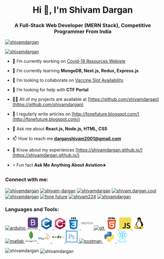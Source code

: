 <h1 align="center">Hi 👋, I'm Shivam Dargan</h1>
<h3 align="center">A Full-Stack Web Developer (MERN Stack), Competitive Programmer From India</h3>

<p align="left"> <a href="https://github.com/ryo-ma/github-profile-trophy"><img src="https://github-profile-trophy.vercel.app/?username=shivamdargan" alt="shivamdargan" /></a> </p>

<p align="left"> <a href="https://twitter.com/shivamdargan" target="blank"><img src="https://img.shields.io/twitter/follow/shivamdargan?logo=twitter&style=for-the-badge" alt="shivamdargan" /></a> </p>

- 🔭 I’m currently working on [Covid-19 Resources Webiste](https://github.com/shivamdargan/Covid-Resources)

- 🌱 I’m currently learning **MongoDB, Next.js, Redux, Express.js**

- 👯 I’m looking to collaborate on [Vaccine Slot Availability](https://github.com/shivamdargan/Vaccine-Slot-Availability)

- 🤝 I’m looking for help with **CTF Portal**

- 👨‍💻 All of my projects are available at [https://github.com/shivamdargan](https://github.com/shivamdargan)

- 📝 I regularly write articles on [http://fonefuture.blogspot.com/](http://fonefuture.blogspot.com/)

- 💬 Ask me about **React.js, Node.js, HTML, CSS**

- 📫 How to reach me **darganshivam2001@gmail.com**

- 📄 Know about my experiences [https://shivamdargan.github.io/](https://shivamdargan.github.io/)

- ⚡ Fun fact **Ask Me Anything About Aviation✈️**

<h3 align="left">Connect with me:</h3>
<p align="left">
<a href="https://twitter.com/shivamdargan" target="blank"><img align="center" src="https://raw.githubusercontent.com/rahuldkjain/github-profile-readme-generator/master/src/images/icons/Social/twitter.svg" alt="shivamdargan" height="30" width="40" /></a>
<a href="https://linkedin.com/in/shivam-dargan" target="blank"><img align="center" src="https://raw.githubusercontent.com/rahuldkjain/github-profile-readme-generator/master/src/images/icons/Social/linked-in-alt.svg" alt="shivam-dargan" height="30" width="40" /></a>
<a href="https://kaggle.com/shivamdargan" target="blank"><img align="center" src="https://raw.githubusercontent.com/rahuldkjain/github-profile-readme-generator/master/src/images/icons/Social/kaggle.svg" alt="shivamdargan" height="30" width="40" /></a>
<a href="https://fb.com/shivam.dargan.cool" target="blank"><img align="center" src="https://raw.githubusercontent.com/rahuldkjain/github-profile-readme-generator/master/src/images/icons/Social/facebook.svg" alt="shivam.dargan.cool" height="30" width="40" /></a>
<a href="https://instagram.com/shivamdargan" target="blank"><img align="center" src="https://raw.githubusercontent.com/rahuldkjain/github-profile-readme-generator/master/src/images/icons/Social/instagram.svg" alt="shivamdargan" height="30" width="40" /></a>
<a href="https://www.youtube.com/c/fone future" target="blank"><img align="center" src="https://raw.githubusercontent.com/rahuldkjain/github-profile-readme-generator/master/src/images/icons/Social/youtube.svg" alt="fone future" height="30" width="40" /></a>
<a href="https://www.codechef.com/users/shivam224" target="blank"><img align="center" src="https://cdn.jsdelivr.net/npm/simple-icons@3.1.0/icons/codechef.svg" alt="shivam224" height="30" width="40" /></a>
<a href="https://www.hackerrank.com/shivamdargan" target="blank"><img align="center" src="https://raw.githubusercontent.com/rahuldkjain/github-profile-readme-generator/master/src/images/icons/Social/hackerrank.svg" alt="shivamdargan" height="30" width="40" /></a>
</p>

<h3 align="left">Languages and Tools:</h3>
<p align="left"> <a href="https://www.arduino.cc/" target="_blank"> <img src="https://cdn.worldvectorlogo.com/logos/arduino-1.svg" alt="arduino" width="40" height="40"/> </a> <a href="https://getbootstrap.com" target="_blank"> <img src="https://raw.githubusercontent.com/devicons/devicon/master/icons/bootstrap/bootstrap-plain-wordmark.svg" alt="bootstrap" width="40" height="40"/> </a> <a href="https://www.cprogramming.com/" target="_blank"> <img src="https://raw.githubusercontent.com/devicons/devicon/master/icons/c/c-original.svg" alt="c" width="40" height="40"/> </a> <a href="https://www.w3schools.com/cpp/" target="_blank"> <img src="https://raw.githubusercontent.com/devicons/devicon/master/icons/cplusplus/cplusplus-original.svg" alt="cplusplus" width="40" height="40"/> </a> <a href="https://www.w3schools.com/css/" target="_blank"> <img src="https://raw.githubusercontent.com/devicons/devicon/master/icons/css3/css3-original-wordmark.svg" alt="css3" width="40" height="40"/> </a> <a href="https://expressjs.com" target="_blank"> <img src="https://raw.githubusercontent.com/devicons/devicon/master/icons/express/express-original-wordmark.svg" alt="express" width="40" height="40"/> </a> <a href="https://git-scm.com/" target="_blank"> <img src="https://www.vectorlogo.zone/logos/git-scm/git-scm-icon.svg" alt="git" width="40" height="40"/> </a> <a href="https://www.w3.org/html/" target="_blank"> <img src="https://raw.githubusercontent.com/devicons/devicon/master/icons/html5/html5-original-wordmark.svg" alt="html5" width="40" height="40"/> </a> <a href="https://developer.mozilla.org/en-US/docs/Web/JavaScript" target="_blank"> <img src="https://raw.githubusercontent.com/devicons/devicon/master/icons/javascript/javascript-original.svg" alt="javascript" width="40" height="40"/> </a> <a href="https://www.linux.org/" target="_blank"> <img src="https://raw.githubusercontent.com/devicons/devicon/master/icons/linux/linux-original.svg" alt="linux" width="40" height="40"/> </a> <a href="https://www.mathworks.com/" target="_blank"> <img src="https://upload.wikimedia.org/wikipedia/commons/2/21/Matlab_Logo.png" alt="matlab" width="40" height="40"/> </a> <a href="https://www.mongodb.com/" target="_blank"> <img src="https://raw.githubusercontent.com/devicons/devicon/master/icons/mongodb/mongodb-original-wordmark.svg" alt="mongodb" width="40" height="40"/> </a> <a href="https://www.mysql.com/" target="_blank"> <img src="https://raw.githubusercontent.com/devicons/devicon/master/icons/mysql/mysql-original-wordmark.svg" alt="mysql" width="40" height="40"/> </a> <a href="https://nodejs.org" target="_blank"> <img src="https://raw.githubusercontent.com/devicons/devicon/master/icons/nodejs/nodejs-original-wordmark.svg" alt="nodejs" width="40" height="40"/> </a> <a href="https://www.photoshop.com/en" target="_blank"> <img src="https://raw.githubusercontent.com/devicons/devicon/master/icons/photoshop/photoshop-line.svg" alt="photoshop" width="40" height="40"/> </a> <a href="https://postman.com" target="_blank"> <img src="https://www.vectorlogo.zone/logos/getpostman/getpostman-icon.svg" alt="postman" width="40" height="40"/> </a> <a href="https://www.python.org" target="_blank"> <img src="https://raw.githubusercontent.com/devicons/devicon/master/icons/python/python-original.svg" alt="python" width="40" height="40"/> </a> <a href="https://reactjs.org/" target="_blank"> <img src="https://raw.githubusercontent.com/devicons/devicon/master/icons/react/react-original-wordmark.svg" alt="react" width="40" height="40"/> </a> </p>

<p><img align="left" src="https://github-readme-stats.vercel.app/api/top-langs?username=shivamdargan&show_icons=true&locale=en&layout=compact" alt="shivamdargan" /></p>

<p>&nbsp;<img align="center" src="https://github-readme-stats.vercel.app/api?username=shivamdargan&show_icons=true&locale=en" alt="shivamdargan" /></p>

